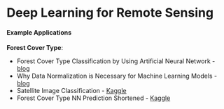 # Deep Learning for Remote Sensing



#### Example Applications

**Forest Cover Type**:

* Forest Cover Type Classification by Using Artificial Neural Network - [blog](https://softwarethings.wordpress.com/2018/08/23/forest-cover-type-classification-by-using-artificial-neural-network/)
* Why Data Normalization is Necessary for Machine Learning Models - [blog](https://medium.com/@urvashilluniya/why-data-normalization-is-necessary-for-machine-learning-models-681b65a05029)
* Satellite Image Classification - [Kaggle](https://www.kaggle.com/arpandhatt/satellite-image-classification)
* Forest Cover Type NN Prediction Shortened - [Kaggle](https://www.kaggle.com/saidakbarp/forest-cover-type-nn-prediction-shortened)